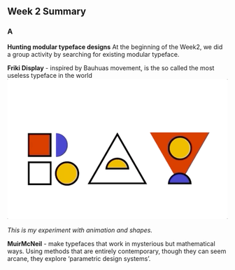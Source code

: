 ## Week 2 Summary

### A
**Hunting modular typeface designs** 
At the beginning of the Week2, we did a group activity by searching for existing modular typeface.


**Friki Display** - inspired by Bauhuas movement, is the so called the most useless typeface in the world
![Image of Rayattempt](https://github.com/Raymondvonz/CodeWords/blob/master/W2/RAY_ATTEMPT.gif)

*This is my experiment with animation and shapes.*

**MuirMcNeil** - make typefaces that work in mysterious but mathematical ways. Using methods that are entirely contemporary, though they can seem arcane, they explore ‘parametric design systems’. 

